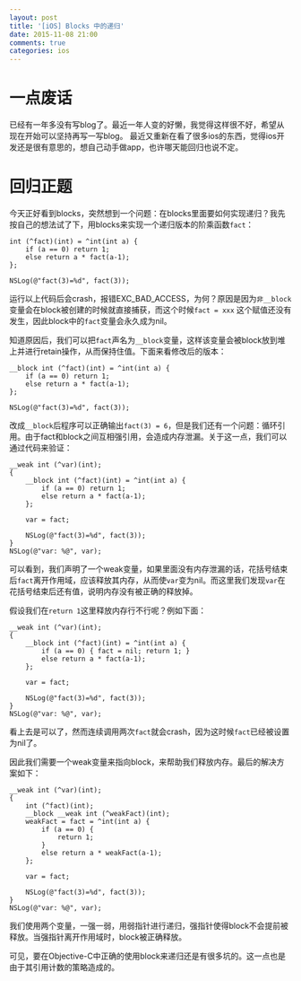 ```yaml
---
layout: post
title: '[iOS] Blocks 中的递归'
date: 2015-11-08 21:00
comments: true
categories: ios
---
```


# 一点废话
已经有一年多没有写blog了。最近一年人变的好懒，我觉得这样很不好，希望从现在开始可以坚持再写一写blog。
最近又重新在看了很多ios的东西，觉得ios开发还是很有意思的，想自己动手做app，也许哪天能回归也说不定。

# 回归正题
今天正好看到blocks，突然想到一个问题：在blocks里面要如何实现递归？我先按自己的想法试了下，用blocks来实现一个递归版本的阶乘函数`fact`：

```objc
int (^fact)(int) = ^int(int a) {
    if (a == 0) return 1;
    else return a * fact(a-1);
};

NSLog(@"fact(3)=%d", fact(3));
```

运行以上代码后会crash，报错EXC_BAD_ACCESS，为何？原因是因为`非__block`变量会在block被创建的时候就直接捕获，而这个时候`fact = xxx` 这个赋值还没有发生，因此block中的`fact`变量会永久成为nil。

知道原因后，我们可以把`fact`声名为`__block`变量，这样该变量会被block放到堆上并进行retain操作，从而保持住值。下面来看修改后的版本：

```objc
__block int (^fact)(int) = ^int(int a) {
    if (a == 0) return 1;
    else return a * fact(a-1);
};
    
NSLog(@"fact(3)=%d", fact(3));
```

改成`__block`后程序可以正确输出`fact(3) = 6`，但是我们还有一个问题：循环引用。由于fact和block之间互相强引用，会造成内存泄漏。关于这一点，我们可以通过代码来验证：

```objc
__weak int (^var)(int);
{
    __block int (^fact)(int) = ^int(int a) {
        if (a == 0) return 1;
        else return a * fact(a-1);
    };
    
    var = fact;
    
    NSLog(@"fact(3)=%d", fact(3));
}
NSLog(@"var: %@", var);
```

可以看到，我们声明了一个weak变量，如果里面没有内存泄漏的话，花括号结束后`fact`离开作用域，应该释放其内存，从而使`var`变为nil。而这里我们发现`var`在花括号结束后还有值，说明内存没有被正确的释放掉。

假设我们在`return 1`这里释放内存行不行呢？例如下面：

```objc
__weak int (^var)(int);
{
    __block int (^fact)(int) = ^int(int a) {
        if (a == 0) { fact = nil; return 1; }
        else return a * fact(a-1);
    };
    
    var = fact;
    
    NSLog(@"fact(3)=%d", fact(3));
}
NSLog(@"var: %@", var);
```

看上去是可以了，然而连续调用两次`fact`就会crash，因为这时候`fact`已经被设置为nil了。

因此我们需要一个weak变量来指向block，来帮助我们释放内存。最后的解决方案如下：

```objc
__weak int (^var)(int);
{
    int (^fact)(int);
    __block __weak int (^weakFact)(int);
    weakFact = fact = ^int(int a) {
        if (a == 0) {
            return 1;
        }
        else return a * weakFact(a-1);
    };
    
    var = fact;
    
    NSLog(@"fact(3)=%d", fact(3));
}
NSLog(@"var: %@", var);
```

我们使用两个变量，一强一弱，用弱指针进行递归，强指针使得block不会提前被释放。当强指针离开作用域时，block被正确释放。

可见，要在Objective-C中正确的使用block来递归还是有很多坑的。这一点也是由于其引用计数的策略造成的。